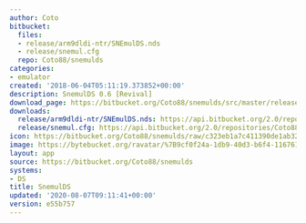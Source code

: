 ```yaml
---
author: Coto
bitbucket:
  files:
  - release/arm9dldi-ntr/SNEmulDS.nds
  - release/snemul.cfg
  repo: Coto88/snemulds
categories:
- emulator
created: '2018-06-04T05:11:19.373852+00:00'
description: SnemulDS 0.6 [Revival]
download_page: https://bitbucket.org/Coto88/snemulds/src/master/release/arm9dldi-ntr/SNEmulDS.nds
downloads:
  release/arm9dldi-ntr/SNEmulDS.nds: https://api.bitbucket.org/2.0/repositories/Coto88/snemulds/src/e55b757ac02652c618a467bdc1d33cf015ff9706/release/arm9dldi-ntr/SNEmulDS.nds
  release/snemul.cfg: https://api.bitbucket.org/2.0/repositories/Coto88/snemulds/src/e55b757ac02652c618a467bdc1d33cf015ff9706/release/snemul.cfg
icon: https://bitbucket.org/Coto88/snemulds/raw/c323eb1a7c411390de1ab32daa3640c17dbfa4ff/icon.bmp
image: https://bytebucket.org/ravatar/%7B9cf0f24a-1db9-40d3-b6f4-116761b7fe0b%7D?ts=default
layout: app
source: https://bitbucket.org/Coto88/snemulds
systems:
- DS
title: SnemulDS
updated: '2020-08-07T09:11:41+00:00'
version: e55b757
---
```

